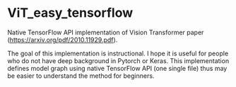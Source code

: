 # ViT_easy_tensorflow
Native TensorFlow API implementation of Vision Transformer paper (https://arxiv.org/pdf/2010.11929.pdf).

The goal of this implementation is instructional. I hope it is useful for people who do not have deep background in Pytorch or Keras. This implementation defines model graph using native TensorFlow API (one single file) thus may be easier to understand the method for beginners.
